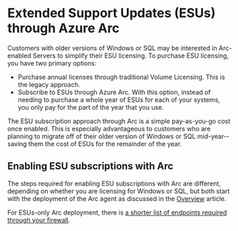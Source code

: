 # Extended Support Updates (ESUs) through Azure Arc

Customers with older versions of Windows or SQL may be interested in Arc-enabled Servers to simplify their ESU licensing. To purchase ESU licensing, you have two primary options:

- Purchase annual licenses through traditional Volume Licensing. This is the legacy approach.
- Subscribe to ESUs through Azure Arc. With this option, instead of needing to purchase a whole year of ESUs for each of your systems, you only pay for the part of the year that you use.

The ESU subscription approach through Arc is a simple pay-as-you-go cost once enabled. This is especially advantageous to customers who are planning to migrate off of their older version of Windows or SQL mid-year--saving them the cost of ESUs for the remainder of the year.

## Enabling ESU subscriptions with Arc

The steps required for enabling ESU subscriptions with Arc are different, depending on whether you are licensing for Windows or SQL, but both start with the deployment of the Arc agent as discussed in the [Overview](./Overview.md) article.

For ESUs-only Arc deployment, there is [a shorter list of endpoints required through your firewall](https://learn.microsoft.com/azure/azure-arc/network-requirements-consolidated?tabs=azure-cloud#subset-of-endpoints-for-esu-only).
